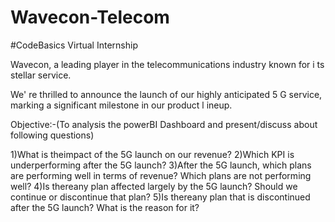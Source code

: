# Wavecon-Telecom 

#CodeBasics Virtual Internship

Wavecon,	a	leading	player	in	the
telecommunications	industry	known	for	i ts	stellar	service.

We' re	thrilled	to	announce	the	launch	of	our	highly
anticipated	5 G	service,	marking	a  significant	milestone	in  our	product		l ineup.

Objective:-(To analysis the powerBI Dashboard and present/discuss about following questions)

1)What is theimpact of the 5G launch on our revenue?
2)Which KPI is underperforming after the 5G launch?
3)After the 5G launch, which plans are performing well in terms of revenue? Which
plans are not performing well?
4)Is thereany plan affected largely by the 5G launch? Should we continue or  discontinue that plan?
5)Is thereany plan that is discontinued after the 5G launch? What is the reason for it?

